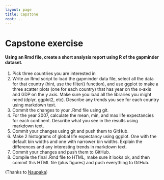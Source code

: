 ```yaml
---
layout: page
title: Capstone
root: ..
---
```


# Capstone exercise

#### Using an Rmd file, create a short analysis report using R of the gapminder dataset.

1. Pick three countries you are interested in
2. Write an Rmd script to load the gapminder data file, select all the data for
   that country (hint, use the filter() function), and use ggplot to make a
   three scatter plots (one for each country) that has year on the x-axis and
   GDP on the y axis. Make sure you load all the libraries you might need
   (dplyr, ggplot2, etc). Describe any trends you see for each country using
   markdown text.
3. Commit the changes to your .Rmd file using git.
4. For the year 2007, calculate the mean, min, and max life expectancies for
   each continent. Describe what you see in the results using markdown text.
5. Commit your changes using git and push them to GitHub.
6. Make 2 histograms of global life expectancy using ggplot. One with the
   default bin widths and one with narrower bin widths. Explain the differences
   and any interesting trends in markdown text.
7. Commit your changes and push them to GitHub.
8. Compile the final .Rmd file to HTML, make sure it looks ok, and then commit
   this HTML file (plus figures) and push everything to GitHub.


(Thanks to [Naupaka](http://naupaka.github.io/2015-02-21-iplant/))
